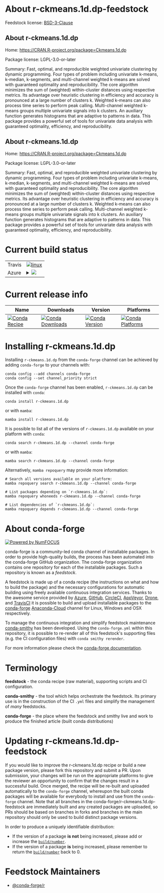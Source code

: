 About r-ckmeans.1d.dp-feedstock
===============================

Feedstock license: [BSD-3-Clause](https://github.com/conda-forge/r-ckmeans.1d.dp-feedstock/blob/main/LICENSE.txt)


About r-ckmeans.1d.dp
---------------------

Home: https://CRAN.R-project.org/package=Ckmeans.1d.dp

Package license: LGPL-3.0-or-later

Summary: Fast, optimal, and reproducible weighted univariate clustering by dynamic programming. Four types of problem including univariate k-means, k-median, k-segments, and multi-channel weighted k-means are solved with guaranteed optimality and reproducibility. The core algorithm minimizes the sum of (weighted) within-cluster distances using respective metrics. Its advantage over heuristic clustering in efficiency and accuracy is pronounced at a large number of clusters k. Weighted k-means can also process time series to perform peak calling. Multi-channel weighted k-means groups multiple univariate signals into k clusters. An auxiliary function generates histograms that are adaptive to patterns in data. This package provides a powerful set of tools for univariate data analysis with guaranteed optimality, efficiency, and reproducibility.

About r-ckmeans.1d.dp
---------------------

Home: https://CRAN.R-project.org/package=Ckmeans.1d.dp

Package license: LGPL-3.0-or-later

Summary: Fast, optimal, and reproducible weighted univariate clustering by dynamic programming. Four types of problem including univariate k-means, k-median, k-segments, and multi-channel weighted k-means are solved with guaranteed optimality and reproducibility. The core algorithm minimizes the sum of (weighted) within-cluster distances using respective metrics. Its advantage over heuristic clustering in efficiency and accuracy is pronounced at a large number of clusters k. Weighted k-means can also process time series to perform peak calling. Multi-channel weighted k-means groups multiple univariate signals into k clusters. An auxiliary function generates histograms that are adaptive to patterns in data. This package provides a powerful set of tools for univariate data analysis with guaranteed optimality, efficiency, and reproducibility.

Current build status
====================


<table><tr>
    <td>Travis</td>
    <td>
      <a href="https://app.travis-ci.com/conda-forge/r-ckmeans.1d.dp-feedstock">
        <img alt="linux" src="https://img.shields.io/travis/com/conda-forge/r-ckmeans.1d.dp-feedstock/main.svg?label=Linux">
      </a>
    </td>
  </tr>
    
  <tr>
    <td>Azure</td>
    <td>
      <details>
        <summary>
          <a href="https://dev.azure.com/conda-forge/feedstock-builds/_build/latest?definitionId=8335&branchName=main">
            <img src="https://dev.azure.com/conda-forge/feedstock-builds/_apis/build/status/r-ckmeans.1d.dp-feedstock?branchName=main">
          </a>
        </summary>
        <table>
          <thead><tr><th>Variant</th><th>Status</th></tr></thead>
          <tbody><tr>
              <td>linux_64_r_base4.2</td>
              <td>
                <a href="https://dev.azure.com/conda-forge/feedstock-builds/_build/latest?definitionId=8335&branchName=main">
                  <img src="https://dev.azure.com/conda-forge/feedstock-builds/_apis/build/status/r-ckmeans.1d.dp-feedstock?branchName=main&jobName=linux&configuration=linux%20linux_64_r_base4.2" alt="variant">
                </a>
              </td>
            </tr><tr>
              <td>linux_64_r_base4.3</td>
              <td>
                <a href="https://dev.azure.com/conda-forge/feedstock-builds/_build/latest?definitionId=8335&branchName=main">
                  <img src="https://dev.azure.com/conda-forge/feedstock-builds/_apis/build/status/r-ckmeans.1d.dp-feedstock?branchName=main&jobName=linux&configuration=linux%20linux_64_r_base4.3" alt="variant">
                </a>
              </td>
            </tr><tr>
              <td>linux_aarch64_r_base4.2</td>
              <td>
                <a href="https://dev.azure.com/conda-forge/feedstock-builds/_build/latest?definitionId=8335&branchName=main">
                  <img src="https://dev.azure.com/conda-forge/feedstock-builds/_apis/build/status/r-ckmeans.1d.dp-feedstock?branchName=main&jobName=linux&configuration=linux%20linux_aarch64_r_base4.2" alt="variant">
                </a>
              </td>
            </tr><tr>
              <td>linux_aarch64_r_base4.3</td>
              <td>
                <a href="https://dev.azure.com/conda-forge/feedstock-builds/_build/latest?definitionId=8335&branchName=main">
                  <img src="https://dev.azure.com/conda-forge/feedstock-builds/_apis/build/status/r-ckmeans.1d.dp-feedstock?branchName=main&jobName=linux&configuration=linux%20linux_aarch64_r_base4.3" alt="variant">
                </a>
              </td>
            </tr><tr>
              <td>linux_ppc64le_r_base4.2</td>
              <td>
                <a href="https://dev.azure.com/conda-forge/feedstock-builds/_build/latest?definitionId=8335&branchName=main">
                  <img src="https://dev.azure.com/conda-forge/feedstock-builds/_apis/build/status/r-ckmeans.1d.dp-feedstock?branchName=main&jobName=linux&configuration=linux%20linux_ppc64le_r_base4.2" alt="variant">
                </a>
              </td>
            </tr><tr>
              <td>linux_ppc64le_r_base4.3</td>
              <td>
                <a href="https://dev.azure.com/conda-forge/feedstock-builds/_build/latest?definitionId=8335&branchName=main">
                  <img src="https://dev.azure.com/conda-forge/feedstock-builds/_apis/build/status/r-ckmeans.1d.dp-feedstock?branchName=main&jobName=linux&configuration=linux%20linux_ppc64le_r_base4.3" alt="variant">
                </a>
              </td>
            </tr><tr>
              <td>osx_64_r_base4.2</td>
              <td>
                <a href="https://dev.azure.com/conda-forge/feedstock-builds/_build/latest?definitionId=8335&branchName=main">
                  <img src="https://dev.azure.com/conda-forge/feedstock-builds/_apis/build/status/r-ckmeans.1d.dp-feedstock?branchName=main&jobName=osx&configuration=osx%20osx_64_r_base4.2" alt="variant">
                </a>
              </td>
            </tr><tr>
              <td>osx_64_r_base4.3</td>
              <td>
                <a href="https://dev.azure.com/conda-forge/feedstock-builds/_build/latest?definitionId=8335&branchName=main">
                  <img src="https://dev.azure.com/conda-forge/feedstock-builds/_apis/build/status/r-ckmeans.1d.dp-feedstock?branchName=main&jobName=osx&configuration=osx%20osx_64_r_base4.3" alt="variant">
                </a>
              </td>
            </tr><tr>
              <td>win_64</td>
              <td>
                <a href="https://dev.azure.com/conda-forge/feedstock-builds/_build/latest?definitionId=8335&branchName=main">
                  <img src="https://dev.azure.com/conda-forge/feedstock-builds/_apis/build/status/r-ckmeans.1d.dp-feedstock?branchName=main&jobName=win&configuration=win%20win_64_" alt="variant">
                </a>
              </td>
            </tr>
          </tbody>
        </table>
      </details>
    </td>
  </tr>
</table>

Current release info
====================

| Name | Downloads | Version | Platforms |
| --- | --- | --- | --- |
| [![Conda Recipe](https://img.shields.io/badge/recipe-r--ckmeans.1d.dp-green.svg)](https://anaconda.org/conda-forge/r-ckmeans.1d.dp) | [![Conda Downloads](https://img.shields.io/conda/dn/conda-forge/r-ckmeans.1d.dp.svg)](https://anaconda.org/conda-forge/r-ckmeans.1d.dp) | [![Conda Version](https://img.shields.io/conda/vn/conda-forge/r-ckmeans.1d.dp.svg)](https://anaconda.org/conda-forge/r-ckmeans.1d.dp) | [![Conda Platforms](https://img.shields.io/conda/pn/conda-forge/r-ckmeans.1d.dp.svg)](https://anaconda.org/conda-forge/r-ckmeans.1d.dp) |

Installing r-ckmeans.1d.dp
==========================

Installing `r-ckmeans.1d.dp` from the `conda-forge` channel can be achieved by adding `conda-forge` to your channels with:

```
conda config --add channels conda-forge
conda config --set channel_priority strict
```

Once the `conda-forge` channel has been enabled, `r-ckmeans.1d.dp` can be installed with `conda`:

```
conda install r-ckmeans.1d.dp
```

or with `mamba`:

```
mamba install r-ckmeans.1d.dp
```

It is possible to list all of the versions of `r-ckmeans.1d.dp` available on your platform with `conda`:

```
conda search r-ckmeans.1d.dp --channel conda-forge
```

or with `mamba`:

```
mamba search r-ckmeans.1d.dp --channel conda-forge
```

Alternatively, `mamba repoquery` may provide more information:

```
# Search all versions available on your platform:
mamba repoquery search r-ckmeans.1d.dp --channel conda-forge

# List packages depending on `r-ckmeans.1d.dp`:
mamba repoquery whoneeds r-ckmeans.1d.dp --channel conda-forge

# List dependencies of `r-ckmeans.1d.dp`:
mamba repoquery depends r-ckmeans.1d.dp --channel conda-forge
```


About conda-forge
=================

[![Powered by
NumFOCUS](https://img.shields.io/badge/powered%20by-NumFOCUS-orange.svg?style=flat&colorA=E1523D&colorB=007D8A)](https://numfocus.org)

conda-forge is a community-led conda channel of installable packages.
In order to provide high-quality builds, the process has been automated into the
conda-forge GitHub organization. The conda-forge organization contains one repository
for each of the installable packages. Such a repository is known as a *feedstock*.

A feedstock is made up of a conda recipe (the instructions on what and how to build
the package) and the necessary configurations for automatic building using freely
available continuous integration services. Thanks to the awesome service provided by
[Azure](https://azure.microsoft.com/en-us/services/devops/), [GitHub](https://github.com/),
[CircleCI](https://circleci.com/), [AppVeyor](https://www.appveyor.com/),
[Drone](https://cloud.drone.io/welcome), and [TravisCI](https://travis-ci.com/)
it is possible to build and upload installable packages to the
[conda-forge](https://anaconda.org/conda-forge) [Anaconda-Cloud](https://anaconda.org/)
channel for Linux, Windows and OSX respectively.

To manage the continuous integration and simplify feedstock maintenance
[conda-smithy](https://github.com/conda-forge/conda-smithy) has been developed.
Using the ``conda-forge.yml`` within this repository, it is possible to re-render all of
this feedstock's supporting files (e.g. the CI configuration files) with ``conda smithy rerender``.

For more information please check the [conda-forge documentation](https://conda-forge.org/docs/).

Terminology
===========

**feedstock** - the conda recipe (raw material), supporting scripts and CI configuration.

**conda-smithy** - the tool which helps orchestrate the feedstock.
                   Its primary use is in the construction of the CI ``.yml`` files
                   and simplify the management of *many* feedstocks.

**conda-forge** - the place where the feedstock and smithy live and work to
                  produce the finished article (built conda distributions)


Updating r-ckmeans.1d.dp-feedstock
==================================

If you would like to improve the r-ckmeans.1d.dp recipe or build a new
package version, please fork this repository and submit a PR. Upon submission,
your changes will be run on the appropriate platforms to give the reviewer an
opportunity to confirm that the changes result in a successful build. Once
merged, the recipe will be re-built and uploaded automatically to the
`conda-forge` channel, whereupon the built conda packages will be available for
everybody to install and use from the `conda-forge` channel.
Note that all branches in the conda-forge/r-ckmeans.1d.dp-feedstock are
immediately built and any created packages are uploaded, so PRs should be based
on branches in forks and branches in the main repository should only be used to
build distinct package versions.

In order to produce a uniquely identifiable distribution:
 * If the version of a package **is not** being increased, please add or increase
   the [``build/number``](https://docs.conda.io/projects/conda-build/en/latest/resources/define-metadata.html#build-number-and-string).
 * If the version of a package **is** being increased, please remember to return
   the [``build/number``](https://docs.conda.io/projects/conda-build/en/latest/resources/define-metadata.html#build-number-and-string)
   back to 0.

Feedstock Maintainers
=====================

* [@conda-forge/r](https://github.com/conda-forge/r/)

